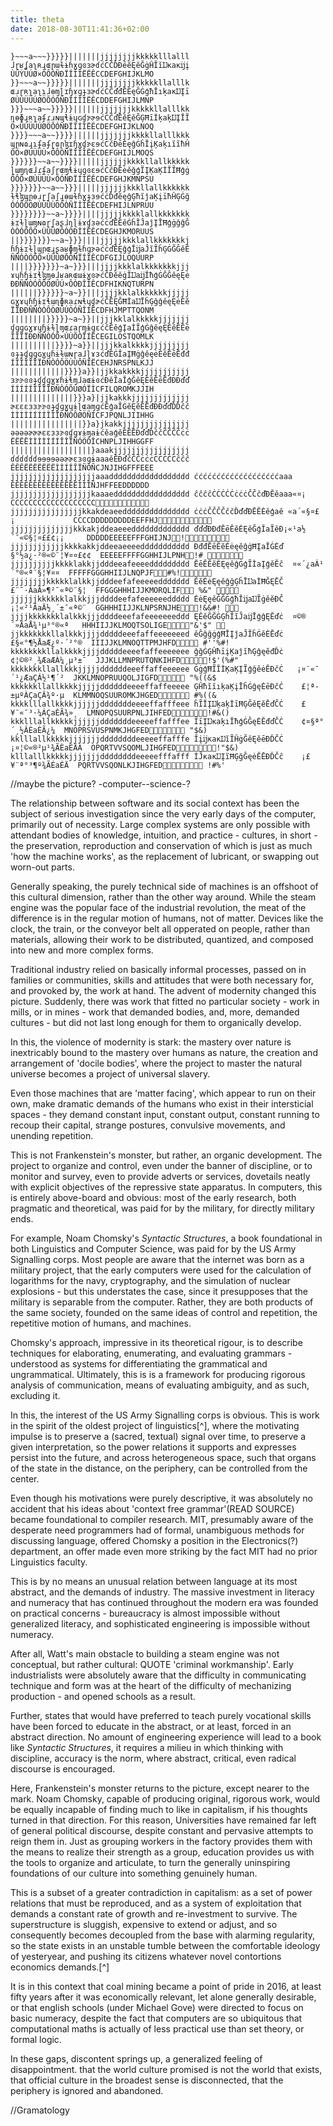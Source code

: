```yaml
---
title: theta
date: 2018-08-30T11:41:36+02:00							 
---
```

~~~ {.letter_drawing}
}~~~a~~~}}}}}|||||||jjjjjjjjkkkkklllalll ɺɽʁʆaʅʀɻɶɲɯɫɨɦɣɡɞɜɚɗćĊČĎĐēĕĘěĞġĤĨĭĲĸaĸĳį  ÙÛÝ ÜÚØ×ÕÔÒÑÐÏÎÍÌËËÊCCDEFGHIJKLMO
}}~~~a~~}}}}}|||||||jjjjjjjjkkkkkllalllk ɶɹɼʀʅaʅɿɺɵɱɭɪɧɤɡɟɜɚɗćĊČďđĔĖęĜĠģħĬıķaĸĲĮī  ØÙÚÜ ÜÚØÖÕÓÒÑÐÎÍÍÌËÊCDDEFGHIJLMNP
}}}~~~a~~}}}}}||||||jjjjjjjkkkkkllalllkk ɳɵɸɻʀʅaʄɾɹɴɰɬɨɥɢɠɝɚɘćĊČďĒĕĘěĞĢĦīİķaķĲĮĪĨ  Ö×ÙÚÜ ÜÚØÖÔÓÑÐÏÎÍÌËÊCDEFGHIJKLNOQ
}}}}~~~a~~}}}}||||||jjjjjjjkkkkllalllkkk ɰɲɴɷɻɿʄaʄɽɷɲɮɪɧɣɠɝɛɘćĊčĐēĖęĝĠĥĪįĶaķıĭĩħĤ  ÕÖ×ØÚÜ ÜÙ×ÕÔÒÑÏÎÍÌËÊCDEFGHIJLMOQS
}}}}}}~~a~~}}}}|||||jjjjjjkkkkllallkkkkk ɭɯɱɳɶɺɾʄaʃɼɶɱɬɨɥɡɞɛɘćĊčĐĔėěğģĨĮĶaĶİĬĨĦģġ  ÔÔÕ×ØÚÜ ÜÙ×ÕÓÑÐÏÍÌËÊCDEFGHJKMNPSU 
}}}}}}}~~a~~}}}|||||jjjjjjkkkllallkkkkkk ɫɬɮɰɲɵɹɽʃaʃɻɵɯɫɦɣɟɜɘćċĎđĕęĝĢħĭĵaĶįīħĤĢĠğ  ÓÓÔÕÖØÙÜ ÛÙÖÔÒÑÏÎÍËÊCDEFHIJLNPRU U
}}}}}}}}~~a~}}}}||||jjjjjkkkklallkkkkkkk ɨɪɫɭɯɱɴɷɼʃaʂɺɳɭɨɤɠɜəćċďĒĖěĠĥĬĴaĵĮĪĦģġğĝĜ  ÒÒÓÔÕÖ×ÙÛ ÛØÖÓÒÐÎÍËÊCDEGHJKMORU US
||}}}}}}}~~a~}}}||||jjjjjkkklallkkkkkkkj ɦɧɨɪɫɭɰɲɶɻʂaʁɸɱɫɦɡɝəćċďĔĘĝģĪĳaĴĭĨĥĢĠĞĜěĚ  ÑÑÒÒÓÔÕ×ÙÛ ÛØÕÓÑÏÍÌÊCDFGIJLOQU URP
||||}}}}}}}~a~}}}|||jjjjkkklalkkkkkkkjjj ɤɥɦɧɨɪɬɮɱɵɺʁaʀɶɯɨɣɞɚćČĐĕěġĨĲaĳĬħģĠĞĜěęĘė  ÐÐÑÑÒÓÔÕÖØÛ Ú×ÔÒÐÎÌÊCDFHIKNQT URPN
||||||}}}}}}~a~}}|||jjjjkklalkkkkkkjjjjj ɢɣɤɥɦɧɨɪɬɯɳɸʀaɾɴɬɥɠɚćČĒĘĞĦİaĲĪĥĢğĝěęĘėĖĕ  ÏÏÐÐÑÑÒÓÔÖØÚ ÚÖÓÑÎÍËCDFHJMPT TQONM
||||||||}}}}}~a~}}||jjjkklalkkkkkjjjjjjj ɠɡɡɢɣɤɥɧɨɫɭɱɶɾaɼɱɨɡɛćčĔěģĮaİĨģĠĝěęĘĖĕĔĔē  ÎÎÏÏÐÐÑÑÒÓÕ×Ú ÙÕÒÏÍËCEGILOS TQOMLK
||||||||||}}}}~a}}||jjjkkalkkkkjjjjjjjjj ɞɟɟɠɡɡɢɣɥɦɨɫɯɴɼaɺɭɤɜćďĖĠĬaĮĦġĝěęėĖĕĔēĒđđ  ÍÎÎÎÎÏÏÐÑÒÓÔÖÙ ÙÔÑÎËCEHJNR SPNLKJJ
||||||||||||}}}}a}}|jjkkakkkkjjjjjjjjjjj ɜɝɝɞɞɟɠɠɡɣɤɦɨɬɱɺaɶɨɞćĐěĨaĬģĞěĘĖĕĔēĒđĐĐďď  ÍÍÍÍÍÎÎÏÏÐÑÒÓÕÙ ØÓÏÌCFILQ ROMKJJIH
||||||||||||||}}}a}|jjkakkkjjjjjjjjjjjjj ɚɛɛɛɜɜɝɝɞɟɠɡɣɥɨɭɶaɱɡćĔģaĨĠěĘĕĔĒđĐĐďďĎĎčč  ÌÌÌÌÍÍÍÍÎÎÏÐÑÒÔØ ÖÑÍCFJP QNLJIIHHG
||||||||||||||||}}a}jkakkjjjjjjjjjjjjjjj əəəəɚɚɚɛɛɜɜɝɞɠɡɤɨɱaɨćěaģěĖĔĒĐďďĎččČČČČċċ  ËËËËÌÌÌÌÍÍÍÎÎÏÑÓÖ ÔÎCHN PLJIHHGGFF
||||||||||||||||||}aaakjjjjjjjjjjjjjjjjj ɗɗɗɗɗɗɘɘɘɘəəɚɚɛɜɞɡɨaaaěĔĐďčČČċċċĊĊĊĊĊĉĉĉ  ÊÊÊËËËËËËËÌÌÍÍÎÏÑÔ ÑCJ NJIHGFFFEEE
jjjjjjjjjjjjjjjjjjjaaadddddddddddddddddd ćććććććććććććććććććaaa                    ÊÊÊÊÊÊÊÊÊÊÊÊËËËÌÍÎÑ   JHFFEEDDDDDD
jjjjjjjjjjjjjjjjjjkaaaeddddddddddddddddd ĉĉĉĉĊĊĊĊĊċċċČČčďĐĔěaaa«¤¡                 CCCCCCCCCCCCCCCCCCC   
jjjjjjjjjjjjjjjjkkakdeaeeddddddddddddddd ċċċČČČČččĎďďĐĒĔĖěģaě «a´«§¤£¡             CCCCDDDDDDDDDEEFFHJ   
jjjjjjjjjjjjjjkkkakjddeaeeeddddddddddddd ďďďĐĐđĒēĔĕĖĘěĞģĬaĨěĐ¡«¹a½´¯«©§¦¤££¢¡¡     DDDDDEEEEEFFFGHIJN J !
jjjjjjjjjjjjkkkkakkjddeeaeeeeddddddddddd ĐđđĒēĔĕĖėęěĝġĦĮaĬĠĖď  §°½a¿·²®«©¨¦¥¤¤£¢¢  EEEEEFFFFGGHHIJLP NH! # 
jjjjjjjjjjkkkklakkjjdddeeafeeeeddddddddd ĒēĔĔĕĖĘęěĝĠģĨİaĮģěĔč  ¤«´¿aÁ¹´°®«ª¨§¦¥¤¤  FFFFFGGGHHIIJLNQ PJF# %!
jjjjjjjjkkkkklalkkjjdddeefafeeeeeddddddd ĔĕĖėĘęěĝğĢĥĪĲaİĦĞĘĒČ  £¨¯·ÁaÃ»¶²¯­«ª©¨§¦  FFGGGHHHIJJKMOR QLIF % &" 
jjjjjjkkkkkklalkkjjjddddeefafeeeeeeddddd ĖėĘęěĜĞĠģħĬĳaĲĨġěĕĐČ  ¡¦«²¹ÃaÄ½¸´±¯­«ª©¨  GGHHHIIJJKLNPS RNJHE!& &#! 
jjjjkkkkkkklalkkkjjjddddeeefafeeeeeeeddd ĘĚěĜĞĠĢĥĨĭĴaĳĪģĝĘĔďċ  ¤©®´»ÄaÅ¾¹µ³°®­«ª   HHHIIJJKLMOQT SOLIGE"& '$" 
jjkkkkkkkllalkkkjjjjdddddeeefaffeeeeeeed ěĜĝğġģĦĪĮĵaĴĬĥĠěĖĒďċ   £§«°¶½ÅaÆ¿º·´²°®­  IIIJJKLMNOQT TPMJHFD #' '%#! 
kkkkkkkkllalkkkkjjjjdddddeeeefaffeeeeeee ĝğĠĢĤħīįĶaĵĭħĢĝęĕđĎċ   ¢¦©®²¸¾ÆaÆÀ¼¸µ³±¯  JJJKLLMNPRU TQNKIHFD!$' (%#"
kkkkkkkllallkkkjjjjjddddddeeeffaffeeeeee ĠġģĦĨĬİĶaĶĮĨģğěėĔĐčĊ   ¡¤¨«¯´¹¿ÆaÇÁ½¹¶´²  JKKLMNOPRU UQOLJIGFD "%( (&$
kkkkkkllallkkkkjjjjjddddddeeeeffaffeeeee ĢĤħĩĭıķaĶįĪĥĠĝęĖēĐčĊ    £¦ª­±µºÀÇaÇÂ¾º·µ  KLMMNOQSU UROMKJHGED #%( (&
kkkklllallkkkkjjjjjjdddddddeeeeffafffeee ĥĨĪĮĲķaķİīĦĢĞěĘĕĒďČĊ    £¥¨«¯³·¼ÁÇaÈÃ¾»¸  LMNOPQSU URPNLJIHFED!#&( )
kkklllallkkkkkjjjjjjdddddddeeeeeffafffee ĨīĮĲĸaķıĬħģĠĜęĖĔđďČĊ    ¢¤§ª­°´¸½ÂÈaÈÃ¿¼  MNOPRSV USPNMKJHGFED "$&) 
kklllallkkkkkjjjjjjjddddddddeeeeeffafffe ĬįĳĸaĸĲĭĨĤġĞěĘĕēĐĎČĊ    ¡¤¦©«®²µ¹¾ÃÈaÉÄÀ  OPQRTV VSQOMLJIHGFED!"$&)
klllalllkkkkkjjjjjjjddddddddeeeeefffafff İĴĸaĸĲĮĩĦĢğĜęėĔĒĐĎČĉ    ¡£¥¨ª­°³¶º¾ÃÉaÉÄ  PQRTV VSQONLKJIHGFED !#%'
~~~
<!--more-->

//maybe the picture? -computer--science-?

The relationship between software and its social context has been the subject of serious investigation since the very early days of the computer, primarily out of necessity. Large complex systems are only possible with attendant bodies of knowledge, intuition, and practice - cultures, in short - the preservation, reproduction and conservation of which is just as much 'how the machine works', as the replacement of lubricant, or swapping out worn-out parts.

Generally speaking, the purely technical side of machines is an offshoot of this cultural dimension, rather than the other way around. While the steam engine was the popular face of the industrial revolution, the meat of the difference is in the regular motion of humans, not of matter. Devices like the clock, the train, or the conveyor belt all opperated on people, rather than materials, allowing their work to be distributed, quantized, and composed into new and more complex forms.

Traditional industry relied on basically informal processes, passed on in families or communities, skills and attitudes that were both necessary for, and provoked by, the work at hand. The advent of modernity changed this picture. Suddenly, there was work that fitted no particular society - work in mills, or in mines - work that demanded bodies, and, more, demanded cultures - but did not last long enough for them to organically develop.

In this, the violence of modernity is stark: the mastery over nature is inextricably bound to the mastery over humans as nature, the creation and arrangement of 'docile bodies', where the project to master the natural universe becomes a project of universal slavery.

Even those machines that are 'matter facing', which appear to run on their own, make dramatic demands of the humans who exist in their intersticial spaces - they demand constant input, constant output, constant running to recoup their capital, strange postures, convulsive movements, and unending repetition.

This is not Frankenstein's monster, but rather, an organic development. The project to organize and control, even under the banner of discipline, or to monitor and survey, even to provide adverts or services, dovetails neatly with explicit objectives of the repressive state apparatus. In computers, this is entirely above-board and obvious: most of the early research, both pragmatic and theoretical, was paid for by the military, for directly military ends.

For example, Noam Chomsky's _Syntactic Structures_, a book foundational in both Linguistics and Computer Science, was paid for by the US Army Signalling corps. Most people are aware that the internet was born as a military project, that the early computers were used for the calculation of logarithms for the navy, cryptography, and the simulation of nuclear explosions - but this understates the case, since it presupposes that the military is separable from the computer. Rather, they are both products of the same society, founded on the same ideas of control and repetition, the repetitive motion of humans, and machines.

Chomsky's approach, impressive in its theoretical rigour, is to describe techniques for elaborating, enumerating, and evaluating grammars - understood as systems for differentiating the grammatical and ungrammatical. Ultimately, this is is a framework for producing rigorous analysis of communication, means of evaluating ambiguity, and as such, excluding it.

In this, the interest of the US Army Signalling corps is obvious. This is work in the spirit of the oldest project of linguistics[^], where the motivating impulse is to preserve a (sacred, textual) signal over time, to preserve a given interpretation, so the power relations it supports and expresses persist into the future, and across heterogeneous space, such that organs of the state in the distance, on the periphery, can be controlled from the center.

Even though his motivations were purely descriptive, it was absolutely no accident that his ideas about 'context free grammar'(READ SOURCE) became foundational to compiler research. MIT, presumably aware of the desperate need programmers had of formal, unambiguous methods for discussing language, offered Chomsky a position in the Electronics(?) department, an offer made even more striking by the fact MIT had no prior Linguistics faculty.

This is by no means an unusual relation between language at its most abstract, and the demands of industry. The massive investment in literacy and numeracy that has continued throughout the modern era was founded on practical concerns - bureaucracy is almost impossible without generalized literacy, and sophisticated engineering is impossible without numeracy.

After all, Watt's main obstacle to building a steam engine was not conceptual, but rather cultural: QUOTE 'criminal workmanship'. Early industrialists were absolutely aware that the difficulty in communicating technique and form was at the heart of the difficulty of mechanizing production - and opened schools as a result.

Further, states that would have preferred to teach purely vocational skills have been forced to educate in the abstract, or at least, forced in an abstract direction. No amount of engineering experience will lead to a book like _Syntactic Structures_, it requires a milieu in which thinking with discipline, accuracy is the norm, where abstract, critical, even radical discourse is encouraged. 

Here, Frankenstein's monster returns to the picture, except nearer to the mark. Noam Chomsky, capable of producing original, rigorous work, would be equally incapable of finding much to like in capitalism, if his thoughts turned in that direction. For this reason, Universities have remained far left of general political discourse, despite constant and pervasive attempts to reign them in. Just as grouping workers in the factory provides them with the means to realize their strength as a group, education provides us with the tools to organize and articulate, to turn the generally uninspiring foundations of our culture into something genuinely human.

This is a subset of a greater contradiction in capitalism: as a set of power relations that must be reproduced, and as a system of exploitation that demands a constant rate of growth and re-investment to survive. The superstructure is sluggish, expensive to extend or adjust, and so consequently becomes decoupled from the base with alarming regularity, so the state exists in an unstable tumble between the comfortable ideology of yesteryear, and pushing its citizens whatever novel contortions economics demands.[^]

It is in this context that coal mining became a point of pride in 2016, at least fifty years after it was economically relevant, let alone generally desirable, or that english schools (under Michael Gove) were directed to focus on basic numeracy, despite the fact that computers are so ubiquitous that computational maths is actually of less practical use than set theory, or formal logic.

In these gaps, discontent springs up, a generalized feeling of disappointment. that the world culture promised is not the world that exists, that official culture in the broadest sense is disconnected, that the periphery is ignored and abandoned.

//Gramatology






